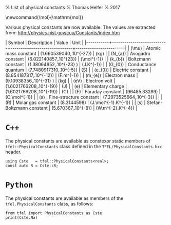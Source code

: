 % List of physical constants
% Thomas Helfer
% 2017

\newcommand{\mol}{\mathrm{mol}}

Various physical constants are now available. The values are extracted from: <http://physics.nist.gov/cuu/Constants/index.htm>

|   Symbol  |       Description         |          Value               |        Unit            |
|-----------+---------------------------+------------------------------+------------------------|
| \(\mu\)   | Atomic mass constant      | \(1.660539040\,.10^{-27}\)   | \(kg\)                 |
| \(N_{a}\) | Avogadro constant         | \(6.022140857\,.10^{23}\)    | \(\mol^{-1}\)          |
| \(k_{b}\) | Boltzmann constant        | \(1.38064852\,.10^{-23} \)   | \(J.K^{-1}\)           |
| \(G_{0}\) | Conductance quantum       | \(7.7480917310\,.10^{-5}\)   | \(S\)                  |
| \(e_{0}\) | Electric constant         | \(8.854187817\,.10^{-12}\)   | \(F.m^{-1}\)           |
| \(m_{e}\) | Electron mass             | \(9.10938356\,.10^{-31} \)   | \(kg\)                 |
| \(eV\)    | Electron volt             | \(1.6021766208\,.10^{-19}\)  | \(J\)                  |
| \(e\)     | Elementary charge         | \(1.6021766208\,.10^{-19}\)  | \(C\)                  |
| \(F\)     | Faraday constant          | \(96485.33289\)              | \(C.\mol^{-1}\)        |
| \(a\)     | Fine-structure constant   | \(7.2973525664\,.10^{-3}\)   |                        |
| \(R\)     | Molar gas constant        | \(8.3144598\)                | \(J.\mol^{-1}.K^{-1}\) |
| \(s\)     | Stefan-Boltzmann constant | \(5.670367\,.10^{-8}\)       | \(W.m^{-2}.K^{-4}\)    |

# `C++`

The physical constants are available as constexpr static members of
`tfel::PhysicalConstants` class defined in the
`TFEL/PhysicalConstants.hxx` header.

~~~~{.cpp}
using Cste   = tfel::PhysicalConstants<real>;
const auto R = Cste::R;
~~~~

# `Python`

The physical constants are available as members of the
`tfel.PhysicalConstants` class, as follows:

~~~~{.python}
from tfel import PhysicalConstants as Cste
print(Cste.Na)
~~~~
